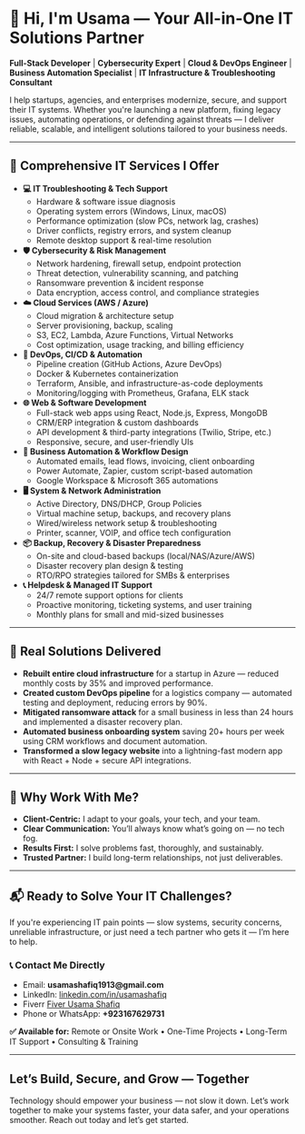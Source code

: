 <h1>🚀 Hi, I'm Usama — Your All-in-One IT Solutions Partner</h1>

<p><strong>Full-Stack Developer</strong> | 
   <strong>Cybersecurity Expert</strong> | 
   <strong>Cloud & DevOps Engineer</strong> | 
   <strong>Business Automation Specialist</strong> | 
   <strong>IT Infrastructure & Troubleshooting Consultant</strong>
</p>

<p>I help startups, agencies, and enterprises modernize, secure, and support their IT systems. Whether you're launching a new platform, fixing legacy issues, automating operations, or defending against threats — I deliver reliable, scalable, and intelligent solutions tailored to your business needs.</p>

---

<h2>🔧 Comprehensive IT Services I Offer</h2>

<ul>
  <li><strong>💻 IT Troubleshooting & Tech Support</strong>
    <ul>
      <li>Hardware & software issue diagnosis</li>
      <li>Operating system errors (Windows, Linux, macOS)</li>
      <li>Performance optimization (slow PCs, network lag, crashes)</li>
      <li>Driver conflicts, registry errors, and system cleanup</li>
      <li>Remote desktop support & real-time resolution</li>
    </ul>
  </li>

  <li><strong>🛡️ Cybersecurity & Risk Management</strong>
    <ul>
      <li>Network hardening, firewall setup, endpoint protection</li>
      <li>Threat detection, vulnerability scanning, and patching</li>
      <li>Ransomware prevention & incident response</li>
      <li>Data encryption, access control, and compliance strategies</li>
    </ul>
  </li>

  <li><strong>☁️ Cloud Services (AWS / Azure)</strong>
    <ul>
      <li>Cloud migration & architecture setup</li>
      <li>Server provisioning, backup, scaling</li>
      <li>S3, EC2, Lambda, Azure Functions, Virtual Networks</li>
      <li>Cost optimization, usage tracking, and billing efficiency</li>
    </ul>
  </li>

  <li><strong>🚀 DevOps, CI/CD & Automation</strong>
    <ul>
      <li>Pipeline creation (GitHub Actions, Azure DevOps)</li>
      <li>Docker & Kubernetes containerization</li>
      <li>Terraform, Ansible, and infrastructure-as-code deployments</li>
      <li>Monitoring/logging with Prometheus, Grafana, ELK stack</li>
    </ul>
  </li>

  <li><strong>🌐 Web & Software Development</strong>
    <ul>
      <li>Full-stack web apps using React, Node.js, Express, MongoDB</li>
      <li>CRM/ERP integration & custom dashboards</li>
      <li>API development & third-party integrations (Twilio, Stripe, etc.)</li>
      <li>Responsive, secure, and user-friendly UIs</li>
    </ul>
  </li>

  <li><strong>🔄 Business Automation & Workflow Design</strong>
    <ul>
      <li>Automated emails, lead flows, invoicing, client onboarding</li>
      <li>Power Automate, Zapier, custom script-based automation</li>
      <li>Google Workspace & Microsoft 365 automations</li>
    </ul>
  </li>

  <li><strong>🖥️ System & Network Administration</strong>
    <ul>
      <li>Active Directory, DNS/DHCP, Group Policies</li>
      <li>Virtual machine setup, backups, and recovery plans</li>
      <li>Wired/wireless network setup & troubleshooting</li>
      <li>Printer, scanner, VOIP, and office tech configuration</li>
    </ul>
  </li>

  <li><strong>📦 Backup, Recovery & Disaster Preparedness</strong>
    <ul>
      <li>On-site and cloud-based backups (local/NAS/Azure/AWS)</li>
      <li>Disaster recovery plan design & testing</li>
      <li>RTO/RPO strategies tailored for SMBs & enterprises</li>
    </ul>
  </li>

  <li><strong>📞 Helpdesk & Managed IT Support</strong>
    <ul>
      <li>24/7 remote support options for clients</li>
      <li>Proactive monitoring, ticketing systems, and user training</li>
      <li>Monthly plans for small and mid-sized businesses</li>
    </ul>
  </li>
</ul>

---

<h2>💼 Real Solutions Delivered</h2>

<ul>
  <li><strong>Rebuilt entire cloud infrastructure</strong> for a startup in Azure — reduced monthly costs by 35% and improved performance.</li>
  <li><strong>Created custom DevOps pipeline</strong> for a logistics company — automated testing and deployment, reducing errors by 90%.</li>
  <li><strong>Mitigated ransomware attack</strong> for a small business in less than 24 hours and implemented a disaster recovery plan.</li>
  <li><strong>Automated business onboarding system</strong> saving 20+ hours per week using CRM workflows and document automation.</li>
  <li><strong>Transformed a slow legacy website</strong> into a lightning-fast modern app with React + Node + secure API integrations.</li>
</ul>

---

<h2>🌟 Why Work With Me?</h2>

<ul>
  <li><strong>Client-Centric:</strong> I adapt to your goals, your tech, and your team.</li>
  <li><strong>Clear Communication:</strong> You’ll always know what’s going on — no tech fog.</li>
  <li><strong>Results First:</strong> I solve problems fast, thoroughly, and sustainably.</li>
  <li><strong>Trusted Partner:</strong> I build long-term relationships, not just deliverables.</li>
</ul>

---

<h2>📬 Ready to Solve Your IT Challenges?</h2>

<p>If you're experiencing IT pain points — slow systems, security concerns, unreliable infrastructure, or just need a tech partner who gets it — I’m here to help.</p>

<h3>📞 Contact Me Directly</h3>

<ul>
  <li>Email: <strong>usamashafiq1913@gmail.com</strong></li>
  <li>LinkedIn: <a href="https://linkedin.com/in/usama-shafiq">linkedin.com/in/usamashafiq</a></li>
   <li>Fiverr <a href="https://www.fiverr.com/s/akE9j8W">Fiver Usama Shafiq</a></li>
  <li>Phone or WhatsApp: <strong>+923167629731</strong></li>
</ul>

<p><strong>✅ Available for:</strong> Remote or Onsite Work • One-Time Projects • Long-Term IT Support • Consulting & Training</p>

---

<h2>Let’s Build, Secure, and Grow — Together</h2>

<p>Technology should empower your business — not slow it down. Let’s work together to make your systems faster, your data safer, and your operations smoother. Reach out today and let’s get started.</p>
